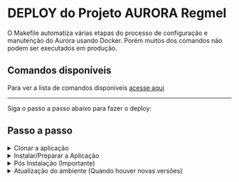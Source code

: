 # DEPLOY do Projeto AURORA Regmel

O Makefile automatiza várias etapas do processo de configuração e manutenção do Aurora usando Docker. Porém muitos dos comandos não podem ser executados em produção.


## Comandos disponíveis

Para ver a lista de comandos disponiveis [acesse aqui](./COMMANDS.md)

---

Siga o passo a passo abaixo para fazer o deploy:

## Passo a passo

<details>
<summary>Clonar a aplicação</summary>

### `clone`

Faça o clone da aplicação

```shell
git clone https://github.com/ecossistema-aurora/regmel
```

ou 

```shell
git clone git@github.com:ecossistema-aurora/regmel.git
```

### `branch`

O branch da produção deverá ser o `production`

```shell
git checkout production
```

</details>



<details>
<summary>Instalar/Preparar a Aplicação</summary>

### `env`

Copie o arquivo `.env.example`, o novo arquivo terá as configurações de acesso a aplicação, servidor de email, e tipo de ambiente

```shell
cp .env.example .env
```

### `setup`

Precisamos agora criar os bancos de dados, tabelas, dados, instalar dependências e tudo o mais, para isso basta executar:

```shell
make setup
```

### `regmel`

Para a aplicação REGMEL há um comando que cria um conjunto de dados necessários para o processo de cadastro dos Municipios e Empresas, basta executar:

```shell
make demo-regmel
```
</details>

<details>
<summary>Pós Instalação (Importante)</summary>

### `env`

Após a instalação precisamos configurar o arquivo `.env`:

- **linha 18:** Alterar para `APP_ENV=prod`
- **linha 55:** Configurar conforme o serviço de email
- **linha 59:** Configurar o endereço de email

</details>

<details>
<summary>Atualização do ambiente (Quando houver novas versões)</summary>

### `pull`

Atualizar o branch
```shell
git pull origin production
```

### `banco de dados`

Atualizar o banco de dados (tabelas)
```shell
make migrate_database
```

### `assets`

Compilar o CSS/Javascript
```shell
make compile_frontend
```
</details>
